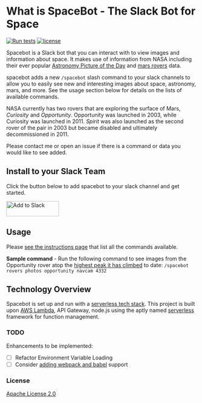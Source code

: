 # What is SpaceBot - The Slack Bot for Space

[![Run tests](https://github.com/mikelax/spacebot/actions/workflows/test.yml/badge.svg)](https://github.com/mikelax/spacebot/actions/workflows/test.yml)
[![license](https://img.shields.io/badge/license-Apache--2-blue.svg?maxAge=2592000)](http://www.apache.org/licenses/LICENSE-2.0)

Spacebot is a Slack bot that you can interact with to view images and information about space.
It makes use of information from NASA including their ever popular [Astronomy Picture of the Day](http://apod.nasa.gov/apod/astropix.html) and [mars rovers](http://mars.nasa.gov/) data.

spacebot adds a new `/spacebot` slash command to your slack channels to allow you to easily see new and interesting images about space, astronomy, mars, and more. See the usage section below for details on the lists of available commands.

NASA currently has two rovers that are exploring the surface of Mars, _Curiosity_ and _Opportunity_. Opportunity was launched in 2003, while Curiosity was launched in 2011. _Spirit_ was also launched as the second rover of the pair in 2003 but became disabled and ultimately decommissioned in 2011.

Please contact me or open an issue if there is a command or data you would like to see added.

## Install to your Slack Team

Click the button below to add spacebot to your slack channel and get started.

<a href="https://slack.com/oauth/authorize?scope=commands&client_id=8804364867.74269805537"><img alt="Add to Slack" height="40" width="139" src="https://platform.slack-edge.com/img/add_to_slack.png" srcset="https://platform.slack-edge.com/img/add_to_slack.png 1x, https://platform.slack-edge.com/img/add_to_slack@2x.png 2x" /></a>

## Usage

Please [see the instructions page](https://slashspacebot.netlify.app/) that list all the commands available.

**Sample command** - Run the following command to see images from the Opportunity rover atop the [highest peak it has climbed](https://mars.nasa.gov/resources/7789/opportunitys-devilish-view-from-on-high/) to date:  `/spacebot rovers photos opportunity navcam 4332`

## Technology Overview

Spacebot is set up and run with a [serverless tech stack](https://stackshare.io/serverless).
This project is built upon [AWS Lambda](https://aws.amazon.com/lambda/), API Gateway, node.js using the aptly named [serverless](https://github.com/serverless/serverless) framework for function management.

### TODO

Enhancements to be implemented:

- [ ] Refactor Environment Variable Loading
- [ ] Consider [adding webpack and babel](https://serverless.com/framework/docs/providers/aws/guide/variables/#reference-variables-using-the-ssm-parameter-store) support

### License

[Apache License 2.0](LICENSE)
